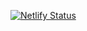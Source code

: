 [![Netlify Status](https://api.netlify.com/api/v1/badges/68f0203f-c82a-4cf5-9b1f-71da303e6520/deploy-status)](https://app.netlify.com/sites/vibrant-goodall-72ccf5/deploys)